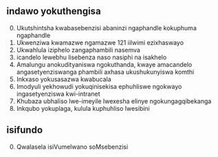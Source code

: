 ## indawo yokuthengisa

0. Ukutshintsha kwabasebenzisi abaninzi ngaphandle kokuphuma ngaphandle
1. Ukwenziwa kwamazwe ngamazwe 121 iilwimi ezixhaswayo
2. Ukwahlula iziphelo zangaphambili nasemva
3. icandelo lewebhu lisebenza naso nasiphi na isakhelo
4. Amalungu anokudityaniswa ngokuthanda, kwaye amacandelo angasetyenziswanga phambili axhasa ukushukunyiswa komthi
5. Inkxaso yokusasazwa kwabucala
6. Imodyuli yekhowudi yokuqinisekisa ephuhliswe ngokwayo ingasetyenziswa kwi-intranet
7. Khubaza ubhaliso lwe-imeyile lwexesha elinye ngokungagqibekanga
8. Inkqubo yokuplaga, kulula kuphuhliso lwesibini

## isifundo

0. Qwalasela isiVumelwano soMsebenzisi